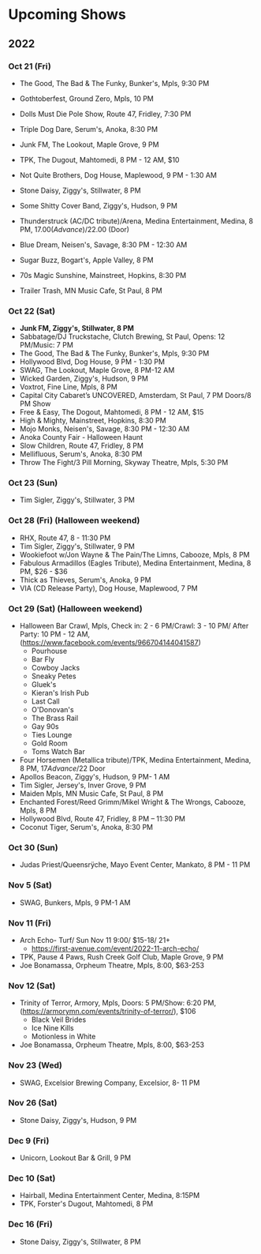 # Upcoming Shows

## 2022

### Oct 21 (Fri)
- The Good, The Bad & The Funky, Bunker's, Mpls, 9:30 PM
- Gothtoberfest, Ground Zero, Mpls, 10 PM

- Dolls Must Die Pole Show, Route 47, Fridley, 7:30 PM
- Triple Dog Dare, Serum's, Anoka, 8:30 PM
- Junk FM, The Lookout, Maple Grove, 9 PM

- TPK, The Dugout, Mahtomedi, 8 PM - 12 AM, $10
- Not Quite Brothers, Dog House, Maplewood, 9 PM - 1:30 AM
- Stone Daisy, Ziggy's, Stillwater, 8 PM
- Some Shitty Cover Band, Ziggy's, Hudson, 9 PM

- Thunderstruck (AC/DC tribute)/Arena, Medina Entertainment, Medina, 8 PM, $17.00 (Advance)/$22.00 (Door)
- Blue Dream, Neisen's, Savage, 8:30 PM - 12:30 AM
- Sugar Buzz, Bogart's, Apple Valley, 8 PM
- 70s Magic Sunshine, Mainstreet, Hopkins, 8:30 PM
- Trailer Trash, MN Music Cafe, St Paul, 8 PM



### Oct 22 (Sat)
- __Junk FM, Ziggy's, Stillwater, 8 PM__
- Sabbatage/DJ Truckstache, Clutch Brewing, St Paul, Opens: 12 PM/Music: 7 PM
- The Good, The Bad & The Funky, Bunker's, Mpls, 9:30 PM
- Hollywood Blvd, Dog House, 9 PM - 1:30 PM
- SWAG, The Lookout, Maple Grove, 8 PM-12 AM
- Wicked Garden, Ziggy's, Hudson, 9 PM
- Voxtrot, Fine Line, Mpls, 8 PM
- Capital City Cabaret’s UNCOVERED, Amsterdam, St Paul, 7 PM Doors/8 PM Show
- Free & Easy, The Dogout, Mahtomedi, 8 PM - 12 AM, $15
- High & Mighty, Mainstreet, Hopkins, 8:30 PM
- Mojo Monks, Neisen's, Savage, 8:30 PM - 12:30 AM
- Anoka County Fair - Halloween Haunt
- Slow Children, Route 47, Fridley, 8 PM
- Mellifluous, Serum's, Anoka, 8:30 PM
- Throw The Fight/3 Pill Morning, Skyway Theatre, Mpls, 5:30 PM

### Oct 23 (Sun)
- Tim Sigler, Ziggy's, Stillwater, 3 PM

### Oct 28 (Fri) (Halloween weekend)
- RHX, Route 47, 8 - 11:30 PM
- Tim Sigler, Ziggy's, Stillwater, 9 PM
- Wookiefoot w/Jon Wayne & The Pain/The Limns, Cabooze, Mpls, 8 PM
- Fabulous Armadillos (Eagles Tribute), Medina Entertainment, Medina, 8 PM, $26 - $36
- Thick as Thieves, Serum's, Anoka, 9 PM
- VIA (CD Release Party), Dog House, Maplewood, 7 PM

### Oct 29 (Sat) (Halloween weekend)
- Halloween Bar Crawl, Mpls, Check in: 2 - 6 PM/Crawl: 3 - 10 PM/ After Party: 10 PM - 12 AM, (https://www.facebook.com/events/966704144041587)
  - Pourhouse
  - Bar Fly
  - Cowboy Jacks
  - Sneaky Petes
  - Gluek's
  - Kieran's Irish Pub
  - Last Call
  - O'Donovan's
  - The Brass Rail
  - Gay 90s
  - Ties Lounge
  - Gold Room
  - Toms Watch Bar
- Four Horsemen (Metallica tribute)/TPK, Medina Entertainment, Medina, 8 PM, $17 Advance/$22 Door
- Apollos Beacon, Ziggy's, Hudson, 9 PM- 1 AM
- Tim Sigler, Jersey's, Inver Grove, 9 PM
- Maiden Mpls, MN Music Cafe, St Paul, 8 PM
- Enchanted Forest/Reed Grimm/Mikel Wright & The Wrongs, Cabooze, Mpls, 8 PM
- Hollywood Blvd, Route 47, Fridley, 8 PM – 11:30 PM
- Coconut Tiger, Serum's, Anoka, 8:30 PM

### Oct 30 (Sun)
- Judas Priest/Queensrÿche, Mayo Event Center, Mankato, 8 PM - 11 PM

### Nov 5 (Sat)
- SWAG, Bunkers, Mpls, 9 PM-1 AM

### Nov 11 (Fri)
- Arch Echo- Turf/ Sun Nov 11 9:00/ $15-18/ 21+
  - https://first-avenue.com/event/2022-11-arch-echo/
- TPK, Pause 4 Paws, Rush Creek Golf Club, Maple Grove, 9 PM
- Joe Bonamassa, Orpheum Theatre, Mpls, 8:00, $63-253

### Nov 12 (Sat)
- Trinity of Terror, Armory, Mpls, Doors: 5 PM/Show: 6:20 PM,(https://armorymn.com/events/trinity-of-terror/), $106
  - Black Veil Brides
  - Ice Nine Kills
  - Motionless in White
- Joe Bonamassa, Orpheum Theatre, Mpls, 8:00, $63-253

### Nov 23 (Wed)
- SWAG, Excelsior Brewing Company, Excelsior, 8- 11 PM

### Nov 26 (Sat)
- Stone Daisy, Ziggy's, Hudson, 9 PM

### Dec 9 (Fri)
- Unicorn, Lookout Bar & Grill, 9 PM

### Dec 10 (Sat)
- Hairball, Medina Entertainment Center, Medina, 8:15PM
- TPK, Forster's Dugout, Mahtomedi, 8 PM

### Dec 16 (Fri)
- Stone Daisy, Ziggy's, Stillwater, 8 PM


